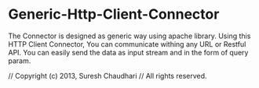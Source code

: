 Generic-Http-Client-Connector
=============================

The Connector is designed as generic way using apache library. 
Using this HTTP Client Connector, You can communicate withing any URL or Restful API.
You can easily send the data as input stream and in the form of query param. 

// Copyright (c) 2013, Suresh Chaudhari
// All rights reserved.
